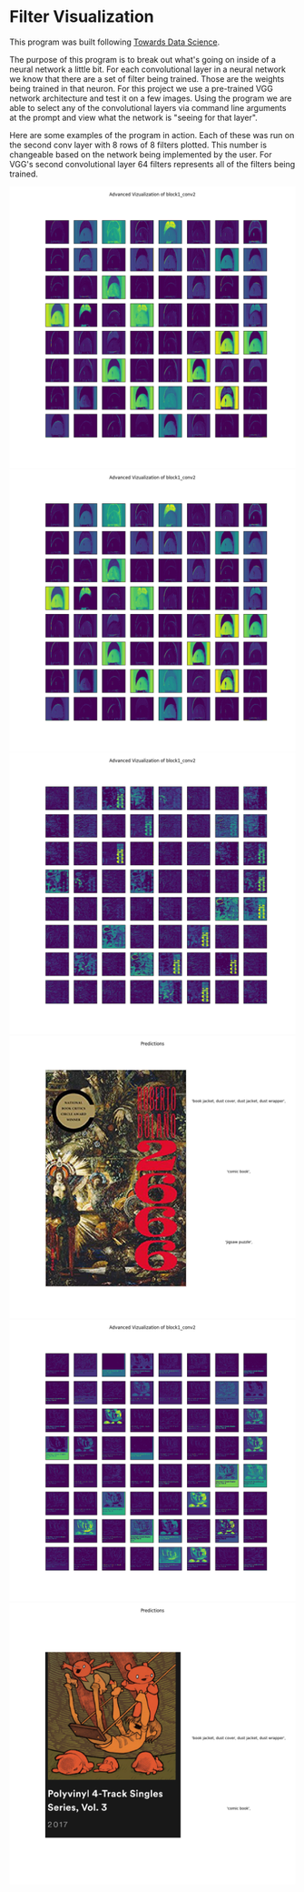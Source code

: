 <h1>Filter Visualization</h1>

<p>
    This program was built following
     <a href="https://towardsdatascience.com/visualising-filters-and-feature-maps-for-deep-learning-d814e13bd671">Towards Data Science</a>.
</p>

<p>
    The purpose of this program is to break out what's going
    on inside of a neural network a little bit. For each
    convolutional layer in a neural network we know
    that there are a set of filter being trained. Those
    are the weights being trained in that neuron.
    For this project we use a pre-trained VGG network
    architecture and test it on a few images. Using the program
    we are able to select any of the convolutional layers
    via command line arguments at the prompt and view
    what the network is "seeing for that layer".
</p>

<p>
    Here are some examples of the program in action. Each of
    these was run on the second conv layer with 8 rows of
    8 filters plotted. This number is changeable based on the
    network being implemented by the user. For VGG's second
    convolutional layer 64 filters represents all of the filters
    being trained.
</p>

<img src="images/nosferatu_8x8.png">
<img src="images/nosferatu_8x8.png">

<img src="images/2666_8x8.png">
<img src="images/2666_preds.png">

<img src="images/poster_8x8.png">
<img src="images/poster_preds.png">
